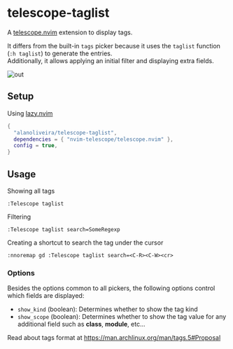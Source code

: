 # telescope-taglist

A [telescope.nvim](https://github.com/nvim-telescope/telescope.nvim) extension to display tags.

It differs from the built-in `tags` picker because it uses the `taglist` function (`:h taglist`) to generate the entries.  
Additionally, it allows applying an initial filter and displaying extra fields.

![out](https://github.com/user-attachments/assets/e78d7fd4-d115-484f-a2c2-3e65d9df76ee)



## Setup

Using [lazy.nvim](https://github.com/folke/lazy.nvim)

```lua
{
  "alanoliveira/telescope-taglist",
  dependencies = { "nvim-telescope/telescope.nvim" },
  config = true,
}
```

## Usage

Showing all tags
```
:Telescope taglist
```

Filtering
```
:Telescope taglist search=SomeRegexp
```

Creating a shortcut to search the tag under the cursor
```
:nnoremap gd :Telescope taglist search=<C-R><C-W><cr>
```

### Options

Besides the options common to all pickers, the following options control which fields are displayed:

- `show_kind` (boolean): Determines whether to show the tag kind
- `show_scope` (boolean): Determines whether to show the tag value for any additional field such as **class**, 
**module**, etc...

Read about tags format at https://man.archlinux.org/man/tags.5#Proposal
